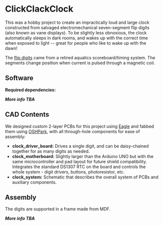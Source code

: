# ClickClackClock
This was a hobby project to create an impractically loud and large clock constructed from salvaged electromechanical seven-segment flip digits (also known as vane displays). To be slightly less obnoxious, the clock automatically sleeps in dark rooms, and wakes up with the correct time when exposed to light -- great for people who like to wake up with the dawn! 
<!--- The clock can also be put into a countdown/stopwatch mode, appropriate for games, New Year's Eve, the apocalypse, etc. --->

The [flip digits](http://www.scoretronics.com/components/Digits_Brochure.pdf) came from a retired aquatics scoreboard/timing system. The segments change position when current is pulsed through a magnetic coil. 

## Software
__Required dependencies:__

**_More info TBA_**


## CAD Contents
We designed custom 2-layer PCBs for this project using [Eagle](https://www.autodesk.com/products/eagle/overview) and fabbed them using [OSHPark](https://oshpark.com/), with all through-hole components for ease of assembly:
- __clock_driver_board:__ Drives a single digit, and can be daisy-chained together for as many digits as needed.
- __clock_motherboard:__ Slightly larger than the Arduino UNO but with the same microcontroller and pad layout for future shield compatibility. Integrates the standard DS1307 RTC on the board and controls the whole system - digit drivers, buttons, photoresistor, etc.
- __clock_system:__ Schematic that describes the overall system of PCBs and auxiliary components.

## Assembly
The digits are supported in a frame made from MDF. 

**_More info TBA_**


